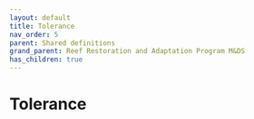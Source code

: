 ```yaml
---
layout: default
title: Tolerance
nav_order: 5
parent: Shared definitions
grand_parent: Reef Restoration and Adaptation Program M&DS
has_children: true
---
```


# Tolerance
<!-- 
{: .no_toc .text-delta }
* TOC
{:toc} -->
